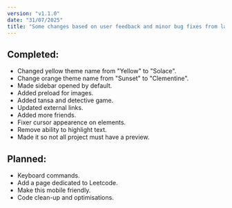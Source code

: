 ```yaml
---
version: "v1.1.0"
date: "31/07/2025"
title: "Some changes based on user feedback and minor bug fixes from launch."
---
```


## Completed:

- Changed yellow theme name from "Yellow" to "Solace".
- Change orange theme name from "Sunset" to "Clementine".
- Made sidebar opened by default.
- Added preload for images.
- Added tansa and detective game.
- Updated external links.
- Added more friends.
- Fixer cursor appearence on elements.
- Remove ability to highlight text.
- Made it so not all project must have a preview.

## Planned:

- Keyboard commands.
- Add a page dedicated to Leetcode.
- Make this mobile friendly.
- Code clean-up and optimisations.
